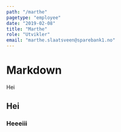 ```yaml
---
path: "/marthe"
pagetype: "employee"
date: "2019-02-08"
title: "Marthe"
role: "Utvikler"
email: "marthe.slaatsveen@sparebank1.no"
---
```


# Markdown

Hei

## Hei

### Heeeiii